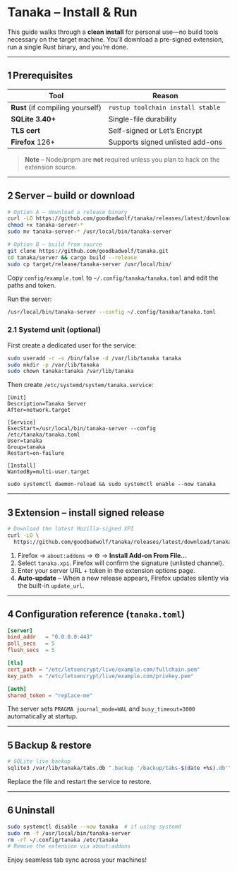 # Tanaka – Install & Run

This guide walks through a **clean install** for personal use—no build tools necessary on the target machine. You’ll download a pre-signed extension, run a single Rust binary, and you’re done.

---

## 1 Prerequisites

| Tool                             | Reason                            |
| -------------------------------- | --------------------------------- |
| **Rust** (if compiling yourself) | `rustup toolchain install stable` |
| **SQLite 3.40+**                 | Single-file durability            |
| **TLS cert**                     | Self-signed or Let’s Encrypt      |
| **Firefox** 126+                 | Supports signed unlisted add-ons  |

> **Note** – Node/pnpm are **not** required unless you plan to hack on the extension source.

---

## 2 Server – build or download

```bash
# Option A – download a release binary
curl -LO https://github.com/goodbadwolf/tanaka/releases/latest/download/tanaka-server-$(uname -m)-$(uname -s | tr '[:upper:]' '[:lower:]')
chmod +x tanaka-server-*
sudo mv tanaka-server-* /usr/local/bin/tanaka-server

# Option B – build from source
git clone https://github.com/goodbadwolf/tanaka.git
cd tanaka/server && cargo build --release
sudo cp target/release/tanaka-server /usr/local/bin/
```

Copy `config/example.toml` to `~/.config/tanaka/tanaka.toml` and edit the paths and token.

Run the server:

```bash
/usr/local/bin/tanaka-server --config ~/.config/tanaka/tanaka.toml
```

### 2.1 Systemd unit (optional)

First create a dedicated user for the service:

```bash
sudo useradd -r -s /bin/false -d /var/lib/tanaka tanaka
sudo mkdir -p /var/lib/tanaka
sudo chown tanaka:tanaka /var/lib/tanaka
```

Then create `/etc/systemd/system/tanaka.service`:

```
[Unit]
Description=Tanaka Server
After=network.target

[Service]
ExecStart=/usr/local/bin/tanaka-server --config /etc/tanaka/tanaka.toml
User=tanaka
Group=tanaka
Restart=on-failure

[Install]
WantedBy=multi-user.target
```

`sudo systemctl daemon-reload && sudo systemctl enable --now tanaka`

---

## 3 Extension – install signed release

```bash
# Download the latest Mozilla-signed XPI
curl -LO \
  https://github.com/goodbadwolf/tanaka/releases/latest/download/tanaka.xpi
```

1. Firefox → `about:addons` → ⚙ → **Install Add-on From File…**
2. Select `tanaka.xpi`. Firefox will confirm the signature (unlisted channel).
3. Enter your server URL + token in the extension options page.
4. **Auto-update** – When a new release appears, Firefox updates silently via the built-in `update_url`.

---

## 4 Configuration reference (`tanaka.toml`)

```toml
[server]
bind_addr   = "0.0.0.0:443"
poll_secs   = 5
flush_secs  = 5

[tls]
cert_path = "/etc/letsencrypt/live/example.com/fullchain.pem"
key_path  = "/etc/letsencrypt/live/example.com/privkey.pem"

[auth]
shared_token = "replace-me"
```

The server sets `PRAGMA journal_mode=WAL` and `busy_timeout=3000` automatically at startup.

---

## 5 Backup & restore

```bash
# SQLite live backup
sqlite3 /var/lib/tanaka/tabs.db ".backup '/backup/tabs-$(date +%s).db'"
```

Replace the file and restart the service to restore.

---

## 6 Uninstall

```bash
sudo systemctl disable --now tanaka  # if using systemd
sudo rm -f /usr/local/bin/tanaka-server
rm -rf ~/.config/tanaka /etc/tanaka
# Remove the extension via about:addons
```

Enjoy seamless tab sync across your machines!
